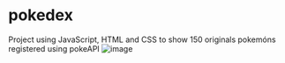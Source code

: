 # pokedex
Project using JavaScript, HTML and CSS to show 150 originals pokemóns registered using pokeAPI
![image](https://user-images.githubusercontent.com/89264979/212770274-b77c298e-e1b1-4b3b-addd-47c9069f60c2.png)
